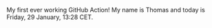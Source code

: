 My first ever working GitHub Action!
My name is Thomas and today is Friday, 29 January, 13:28 CET. 
